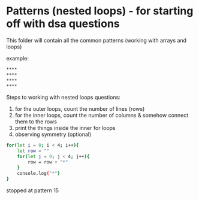 # Patterns (nested loops) - for starting off with dsa questions

This folder will contain all the common patterns (working with arrays and loops)

example:
```bash
****
****
****
****
```

Steps to working with nested loops questions:
1) for the outer loops, count the number of lines (rows)
2) for the inner loops, count the number of columns & somehow connect them to the rows
3) print the things inside the inner for loops
4) observing symmetry (optional)
```bash
for(let i = 0; i < 4; i++){
    let row = ""
    for(let j = 0; j < 4; j++){
        row = row + "*"
    }
    console.log("*")
}
```


stopped at pattern 15